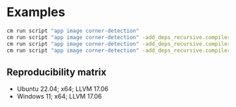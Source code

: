 # Examples

```bash
cm run script "app image corner-detection"
cm run script "app image corner-detection" -add_deps_recursive.compiler.tags=llvm
cm run script "app image corner-detection" -add_deps_recursive.compiler.tags=gcc
cm run script "app image corner-detection" -add_deps_recursive.compiler.tags=llvm --add_deps_recursive.compiler.version_min=11.0.0 --add_deps_recursive.compiler.version_max=13.0.0
```

## Reproducibility matrix

* Ubuntu 22.04; x64; LLVM 17.06
* Windows 11; x64; LLVM 17.06

